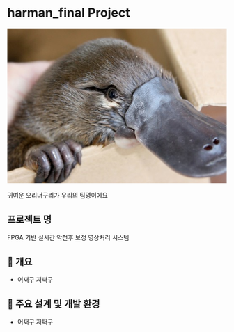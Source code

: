 # harman_final Project

![썸네일 이미지나 로고](https://github.com/Sngho12/harman_final/blob/main/image/oriraccoon2.jpeg)

귀여운 오리너구리가 우리의 팀명이에요

## 프로젝트 명
FPGA 기반 실시간 악천후 보정 영상처리 시스템

## 📌 개요
- 어쩌구 저쩌구

## 🚀 주요 설계 및 개발 환경
- 어쩌구 저쩌구

